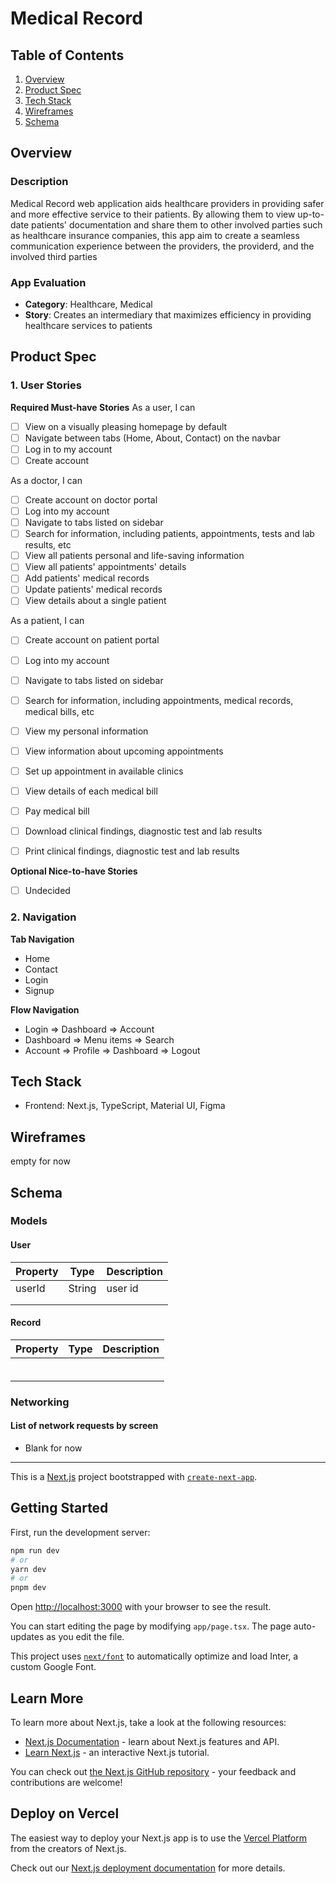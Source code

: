 # Medical Record

## Table of Contents
1. [Overview](#Overview)
2. [Product Spec](#Product-Spec)
3. [Tech Stack](#Tech-Stack)
4. [Wireframes](#Wireframes)
5. [Schema](#Schema)

## Overview
### Description
Medical Record web application aids healthcare providers in providing safer and more effective service to their patients. By allowing them to view up-to-date patients' documentation and share them to other involved parties such as healthcare insurance companies, this app aim to create a seamless communication experience between the providers, the providerd, and the involved third parties

### App Evaluation
- **Category**: Healthcare, Medical
- **Story**: Creates an intermediary that maximizes efficiency in providing healthcare services to patients

## Product Spec

### 1. User Stories 

**Required Must-have Stories**
As a user, I can
  * [ ] View on a visually pleasing homepage by default
  * [ ] Navigate between tabs (Home, About, Contact) on the navbar
  * [ ] Log in to my account
  * [ ] Create account 

As a doctor, I can
  * [ ] Create account on doctor portal
  * [ ] Log into my account
  * [ ] Navigate to tabs listed on sidebar
  * [ ] Search for information, including patients, appointments, tests and lab results, etc
  * [ ] View all patients personal and life-saving information
  * [ ] View all patients' appointments' details 
  * [ ] Add patients' medical records
  * [ ] Update patients' medical records
  * [ ] View details about a single patient

As a patient, I can
  * [ ] Create account on patient portal
  * [ ] Log into my account
  * [ ] Navigate to tabs listed on sidebar
  * [ ] Search for information, including appointments, medical records, medical bills, etc
  * [ ] View my personal information
  * [ ] View information about upcoming appointments
  * [ ] Set up appointment in available clinics
  * [ ] View details of each medical bill
  * [ ] Pay medical bill
  * [ ] Download clinical findings, diagnostic test and lab results
  * [ ] Print clinical findings, diagnostic test and lab results


**Optional Nice-to-have Stories**

* [ ] Undecided



### 2. Navigation

**Tab Navigation** 

* Home
* Contact
* Login
* Signup

**Flow Navigation** 

* Login
   => Dashboard
   => Account 
* Dashboard
   => Menu items
   => Search  
* Account 
   => Profile
   => Dashboard
   => Logout

## Tech Stack
* Frontend: Next.js, TypeScript, Material UI, Figma

## Wireframes
empty for now

## Schema 
### Models
#### User
 | Property      | Type     | Description |
   | ------------- | -------- | ------------|
   | userId      | String   | user id  |
   |          |      |  |
   |      |    |  |
   
#### Record
 | Property      | Type     | Description |
   | ------------- | -------- | ------------|
   |       |    |   |
   |          |      |   |
   |      |   |  |
   |          |      |   |
   |      |     |  |
   |      |    |   |

   
   
### Networking
#### List of network requests by screen

  - Blank for now

   

------------------------------------------------
This is a [Next.js](https://nextjs.org/) project bootstrapped with [`create-next-app`](https://github.com/vercel/next.js/tree/canary/packages/create-next-app).

## Getting Started

First, run the development server:

```bash
npm run dev
# or
yarn dev
# or
pnpm dev
```

Open [http://localhost:3000](http://localhost:3000) with your browser to see the result.

You can start editing the page by modifying `app/page.tsx`. The page auto-updates as you edit the file.

This project uses [`next/font`](https://nextjs.org/docs/basic-features/font-optimization) to automatically optimize and load Inter, a custom Google Font.

## Learn More

To learn more about Next.js, take a look at the following resources:

- [Next.js Documentation](https://nextjs.org/docs) - learn about Next.js features and API.
- [Learn Next.js](https://nextjs.org/learn) - an interactive Next.js tutorial.

You can check out [the Next.js GitHub repository](https://github.com/vercel/next.js/) - your feedback and contributions are welcome!

## Deploy on Vercel

The easiest way to deploy your Next.js app is to use the [Vercel Platform](https://vercel.com/new?utm_medium=default-template&filter=next.js&utm_source=create-next-app&utm_campaign=create-next-app-readme) from the creators of Next.js.

Check out our [Next.js deployment documentation](https://nextjs.org/docs/deployment) for more details.
